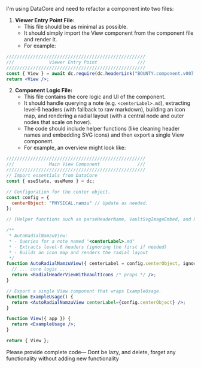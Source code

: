 



I'm using DataCore and need to refactor a component into two files:

1. **Viewer Entry Point File:**
    - This file should be as minimal as possible.
    - It should simply import the View component from the component file and render it.
    - For example:
    
```jsx
////////////////////////////////////////////////////
///             Viewer Entry Point               ///
////////////////////////////////////////////////////
const { View } = await dc.require(dc.headerLink("BOUNTY.component.v007.md", "ViewComponent"));
return <View />;

```
        
2. **Component Logic File:**
    - This file contains the core logic and UI of the component.
    - It should handle querying a note (e.g. `<centerLabel>.md`), extracting level‑6 headers (with fallback to raw markdown), building an icon map, and rendering a radial layout (with a central node and outer nodes that scale on hover).
    - The code should include helper functions (like cleaning header names and embedding SVG icons) and then export a single View component.
    - For example, an overview might look like:


```jsx
////////////////////////////////////////////////////
///             Main View Component              ///
////////////////////////////////////////////////////
// Import essentials from DataCore
const { useState, useMemo } = dc;

// Configuration for the center object.
const config = {
  centerObject: "PHYSICAL.namzu" // Update as needed.
};

// [Helper functions such as parseHeaderName, VaultSvgImageEmbed, and RadialHeaderViewWithVaultIcons go here.]

/**
 * AutoRadialNamzuView:
 * - Queries for a note named "<centerLabel>.md"
 * - Extracts level‑6 headers (ignoring the first if needed)
 * - Builds an icon map and renders the radial layout
 */
function AutoRadialNamzuView({ centerLabel = config.centerObject, ignoreFirstHeader = true }) {
  // ... core logic ...
  return <RadialHeaderViewWithVaultIcons /* props */ />;
}

// Export a single View component that wraps ExampleUsage.
function ExampleUsage() {
  return <AutoRadialNamzuView centerLabel={config.centerObject} />;
}

function View({ app }) {
  return <ExampleUsage />;
}

return { View };

```

Please provide complete code— Dont be lazy, and delete, forget any functionality without adding new functionality